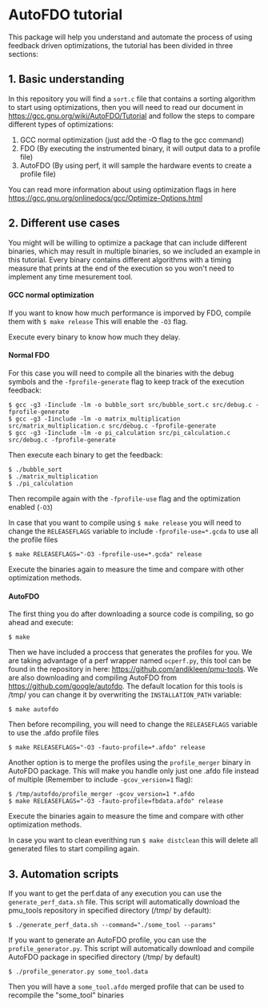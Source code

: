 AutoFDO tutorial
================

This package will help you understand and automate the process of using feedback driven optimizations, the tutorial has been divided in three sections:

## 1. Basic understanding

In this repository you will find a `sort.c` file that contains a sorting algorithm to start using optimizations, then you will need to read our document in https://gcc.gnu.org/wiki/AutoFDO/Tutorial and follow the steps to compare different types of optimizations:

1. GCC normal optimization (just add the -O flag to the gcc command)
2. FDO (By executing the instrumented binary, it will output data to a profile file)
3. AutoFDO (By using perf, it will sample the hardware events to create a profile file)
 
You can read more information about using optimization flags in here https://gcc.gnu.org/onlinedocs/gcc/Optimize-Options.html

## 2. Different use cases

You might will be willing to optimize a package that can include different binaries, which may result in multiple binaries, so we included an example in this tutorial. Every binary contains different algorithms with a timing measure that prints at the end of the execution so you won't need to implement any time mesurement tool.

#### GCC normal optimization

If you want to know how much performance is imporved by FDO, compile them with `$ make release` This will enable the `-O3` flag.

Execute every binary to know how much they delay.

#### Normal FDO

For this case you will need to compile all the binaries with the debug symbols and the `-fprofile-generate` flag to keep track of the execution feedback:

    $ gcc -g3 -Iinclude -lm -o bubble_sort src/bubble_sort.c src/debug.c -fprofile-generate
    $ gcc -g3 -Iinclude -lm -o matrix_multiplication src/matrix_multiplication.c src/debug.c -fprofile-generate
    $ gcc -g3 -Iinclude -lm -o pi_calculation src/pi_calculation.c src/debug.c -fprofile-generate
    
Then execute each binary to get the feedback:

    $ ./bubble_sort
    $ ./matrix_multiplication
    $ ./pi_calculation
    
Then recompile again with the `-fprofile-use` flag and the optimization enabled (`-O3`)

In case that you want to compile using `$ make release` you will need to change the `RELEASEFLAGS` variable to include `-fprofile-use=*.gcda` to use all the profile files

    $ make RELEASEFLAGS="-O3 -fprofile-use=*.gcda" release

Execute the binaries again to measure the time and compare with other optimization methods.

#### AutoFDO

The first thing you do after downloading a source code is compiling, so go ahead and execute:

    $ make

Then we have included a proccess that generates the profiles for you. We are taking advantage of a perf wrapper named `ocperf.py`, this tool can be found in the repository in here: https://github.com/andikleen/pmu-tools. We are also downloading and compiling AutoFDO from https://github.com/google/autofdo. The default location for this tools is /tmp/ you can change it by overwriting the `INSTALLATION_PATH` variable:

    $ make autofdo
    
Then before recompiling, you will need to change the `RELEASEFLAGS` variable to use the .afdo profile files

    $ make RELEASEFLAGS="-O3 -fauto-profile=*.afdo" release
    

Another option is to merge the profiles using the `profile_merger` binary in AutoFDO package. This will make you handle only just one .afdo file instead of multiple (Remember to include `-gcov_version=1` flag):

    $ /tmp/autofdo/profile_merger -gcov_version=1 *.afdo
    $ make RELEASEFLAGS="-O3 -fauto-profile=fbdata.afdo" release

Execute the binaries again to measure the time and compare with other optimization methods.

In case you want to clean everithing run `$ make distclean` this will delete all generated files to start compiling again.

## 3. Automation scripts

If you want to get the perf.data of any execution you can use the `generate_perf_data.sh` file. This script will automatically download the pmu_tools repository in specified directory (/tmp/ by default):

    $ ./generate_perf_data.sh --command="./some_tool --params"

If you want to generate an AutoFDO profile, you can use the `profile_generator.py`. This script will automatically download and compile AutoFDO package in specified directory (/tmp/ by default)

    $ ./profile_generator.py some_tool.data

Then you will have a `some_tool.afdo` merged profile that can be used to recompile the "some_tool" binaries



    
